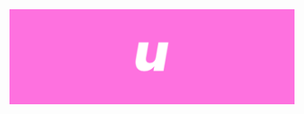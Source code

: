 <div align="center">
    <img src="https://raw.githubusercontent.com/uwutube-bot/uwutube-bot/main/logo-banner.svg">
</div>
